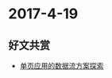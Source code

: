 # 2017-4-19

## 好文共赏

* [单页应用的数据流方案探索](https://mp.weixin.qq.com/s?__biz=MzIwNjQwMzUwMQ==&mid=2247485159&idx=1&sn=7ae4b01c51532e37699a7e59b2aa940f&chksm=97236425a054ed33e49ac523650302b8a1583db5ee4a6c932942aac6b892f3fa204608a3e263&scene=0&key=bf253800d251b339dc68c82402385e2b138b3e26b57d8b6e4b953c17d830f0539cb3e79be68c5ed3f1ce4a56c8ab6966484085bd44efc20b0d1ad18a8858921bb0bcc42f7a13e0cc247640621b20ec87&ascene=0&uin=MzA5MTkxNQ%3D%3D&devicetype=iMac+MacBookPro12%2C1+OSX+OSX+10.12.1+build(16B2657)&version=12020110&nettype=WIFI&fontScale=100&pass_ticket=T4jxeyIpA4q1mPH%2FPLUWiNw3SxW9bAGzGcZ8ddhfRA8%3D)
